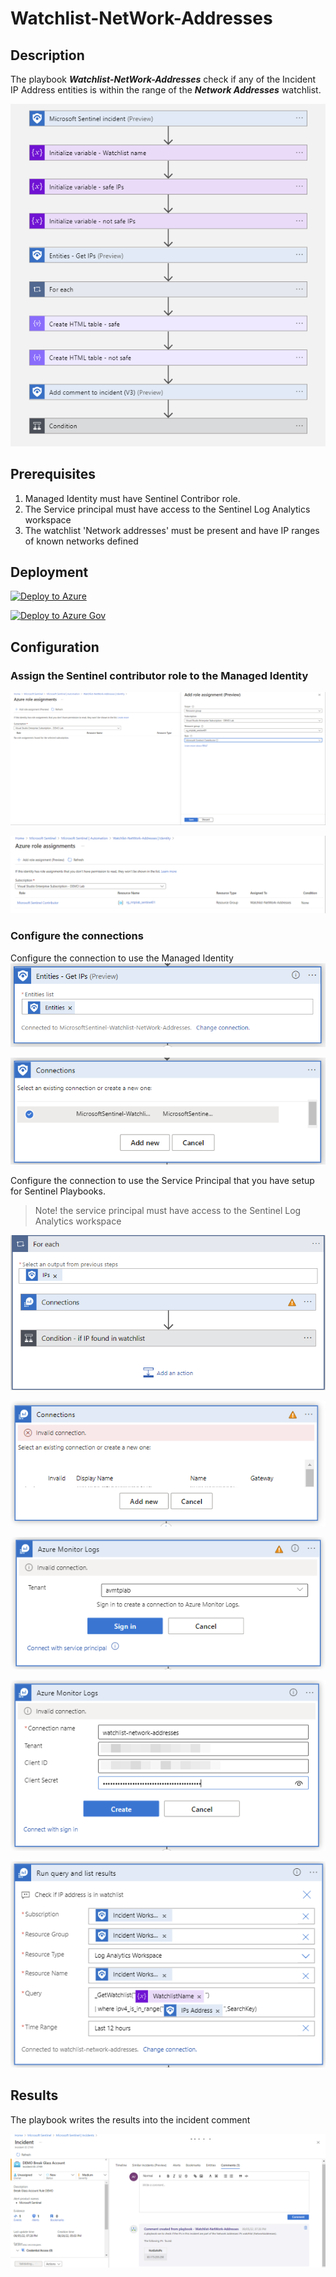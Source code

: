 # Watchlist-NetWork-Addresses

## Description

The playbook ***Watchlist-NetWork-Addresses*** check if any of the Incident IP Address entities is within the range of the ***Network Addresses*** watchlist.

![watchlist-network-addresses-flow](./images/watchlist-network-addresses-flow.png)

## Prerequisites

1. Managed Identity must have Sentinel Contribor role.
2. The Service principal must have access to the Sentinel Log Analytics workspace
3. The watchlist 'Network addresses' must be present and have IP ranges of known networks defined

## Deployment

[![Deploy to Azure](https://aka.ms/deploytoazurebutton)](https://portal.azure.com/#create/Microsoft.Template/uri/https%3A%2F%2Fraw.githubusercontent.com%2Falexverboon%2FSentinel-Content-Dev%2Fmain%2FPlaybooks%2FWatchlist-NetworkAddresses%2Fazuredeploy.json)

[![Deploy to Azure Gov](https://aka.ms/deploytoazuregovbutton)](https://portal.azure.us/#create/Microsoft.Template/uri/https%3A%2F%2Fraw.githubusercontent.com%2Falexverboon%2FSentinel-Content-Dev%2Fmain%2FPlaybooks%2FWatchlist-NetworkAddresses%2Fazuredeploy.json)

## Configuration

### Assign the Sentinel contributor role to the Managed Identity

![assign role](./images/Identity_role1.png)

![assign role](./images/Identity_role2.png)

### Configure the connections

Configure the connection to use the Managed Identity
![Get Entities connection](./images/configure_conn1.png)

![Get entities connection](./images/configure_conn2.png)

Configure the connection to use the Service Principal that you have setup for Sentinel Playbooks.
> Note! the service principal must have access to the Sentinel Log Analytics workspace

![log anlytics connection](./images/azmon-conn1.png)

![log anlytics connection](./images/azmon-conn2.png)

![log anlytics connection](./images/azmon-conn3.png)

![log anlytics connection](./images/azmon-conn4.png)

![log anlytics connection](./images/azmon-conn5.png)

## Results

The playbook writes the results into the incident comment

![playbook result](./images/watchlist-network-address-result.png)
